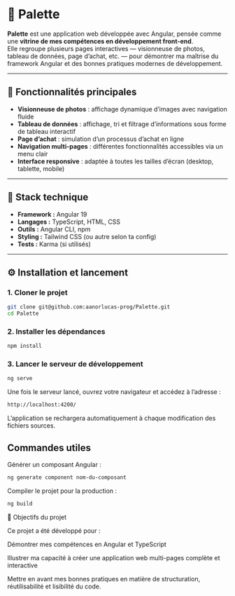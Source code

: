 # 🎨 Palette

**Palette** est une application web développée avec Angular, pensée comme une **vitrine de mes compétences en développement front-end**.  
Elle regroupe plusieurs pages interactives — visionneuse de photos, tableau de données, page d’achat, etc. — pour démontrer ma maîtrise du framework Angular et des bonnes pratiques modernes de développement.

---

## 🚀 Fonctionnalités principales

- **Visionneuse de photos** : affichage dynamique d’images avec navigation fluide
- **Tableau de données** : affichage, tri et filtrage d’informations sous forme de tableau interactif
- **Page d’achat** : simulation d’un processus d’achat en ligne
- **Navigation multi-pages** : différentes fonctionnalités accessibles via un menu clair
- **Interface responsive** : adaptée à toutes les tailles d’écran (desktop, tablette, mobile)

---

## 🧰 Stack technique

- **Framework :** Angular 19
- **Langages :** TypeScript, HTML, CSS
- **Outils :** Angular CLI, npm
- **Styling :** Tailwind CSS (ou autre selon ta config)
- **Tests :** Karma (si utilisés)

---

## ⚙️ Installation et lancement

### 1. Cloner le projet

```bash
git clone git@github.com:aanorlucas-prog/Palette.git
cd Palette
```

### 2. Installer les dépendances

```bash
npm install
```

### 3. Lancer le serveur de développement

```bash
ng serve
```

Une fois le serveur lancé, ouvrez votre navigateur et accédez à l’adresse :

```bash
http://localhost:4200/
```

L’application se rechargera automatiquement à chaque modification des fichiers sources.

## Commandes utiles

Générer un composant Angular :

```bash
ng generate component nom-du-composant
```

Compiler le projet pour la production :

```bash
ng build
```

🎯 Objectifs du projet

Ce projet a été développé pour :

Démontrer mes compétences en Angular et TypeScript

Illustrer ma capacité à créer une application web multi-pages complète et interactive

Mettre en avant mes bonnes pratiques en matière de structuration, réutilisabilité et lisibilité du code.
